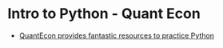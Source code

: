 # Intro to Python - Quant Econ

* [QuantEcon provides fantastic resources to practice Python](https://python-programming.quantecon.org/intro.html)
